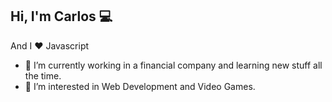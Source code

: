 ## Hi, I'm Carlos  :computer: 

And I ❤️ Javascript

- 🔭 I’m currently working in a financial company and learning new stuff all the time.
- 👀 I’m interested in Web Development and Video Games.






